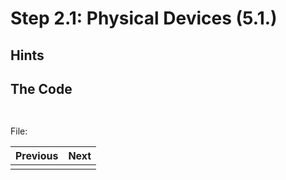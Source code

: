 # **Step 2.1: Physical Devices (5.1.)**
## **Hints**

## **The Code**


```C++
    
```

File: [](../Code/)

| Previous | Next |
|---|---|
| []() | []() |